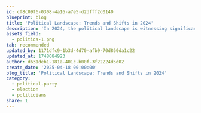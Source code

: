 ```yaml
---
id: cf8c09f6-0308-4a16-a7e5-d2dfff2d0140
blueprint: blog
title: 'Political Landscape: Trends and Shifts in 2024'
description: 'In 2024, the political landscape is witnessing significant shifts as global tensions and domestic issues reshape voter priorities. Climate change and economic inequality are increasingly driving policy debates, while populist and progressive movements gain traction in various regions. Technological advancements and social media continue to influence public opinion and campaign strategies. Additionally, international relations are evolving, with new alliances and rivalries emerging. The dynamic nature of these trends underscores the need for adaptable political strategies and informed citizen engagement.'
assets_field:
  - politics-1.png
tab: recommended
updated_by: 1171dfc9-1b3d-4d70-afb9-70d860da1c22
updated_at: 1748084923
author: d631deb1-181a-401c-b00f-3f22224d5d02
create_date: '2025-04-18 00:00:00'
blog_title: 'Political Landscape: Trends and Shifts in 2024'
category:
  - political-party
  - election
  - politicians
share: 1
---
```

